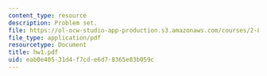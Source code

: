```yaml
---
content_type: resource
description: Problem set.
file: https://ol-ocw-studio-app-production.s3.amazonaws.com/courses/2-800-tribology-fall-2004/eab0e40531d4f7cde6d78365e83b059c_hw1.pdf
file_type: application/pdf
resourcetype: Document
title: hw1.pdf
uid: eab0e405-31d4-f7cd-e6d7-8365e83b059c
---
```

